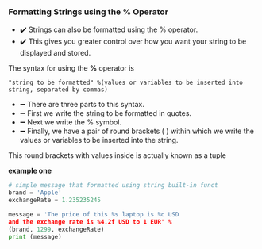 ### Formatting Strings using the % Operator

- :heavy_check_mark: Strings can also be formatted using the % operator. 
- :heavy_check_mark:  This gives you greater control over how you want your string to be displayed and stored.

The syntax for using the **%** operator is 

`"string to be formatted" %(values or variables to be inserted into string, separated by commas)`

- :heavy_minus_sign: There are three parts to this syntax. 
- :heavy_minus_sign: First we write the string to be
formatted in quotes.
- :heavy_minus_sign: Next we write the % symbol. 
- :heavy_minus_sign: Finally, we have a
pair of round brackets ( ) within which we write the values or
variables to be inserted into the string. 

This round brackets with values inside is actually known as a tuple


**example one**

```python
# simple message that formatted using string built-in funct
brand = 'Apple'
exchangeRate = 1.235235245

message = 'The price of this %s laptop is %d USD
and the exchange rate is %4.2f USD to 1 EUR' %
(brand, 1299, exchangeRate)
print (message)
```